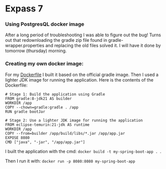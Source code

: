 # Expass 7

### Using PostgresQL docker image

After a long period of troubleshooting I was able to figure out the bug! Turns out that redownloading the gradle zip file found in gradle-wrapper.properties and replacing the old files solved it. I will have it done by tomorrow (thursday) morning.


### Creating my own docker image:

For my [Dockerfile](https://github.com/Kremtastic/DAT250-Expass/blob/main/demo/Dockerfile) I built it based on the official gradle image.
Then I used a lighter JDK image for running the application.
Here is the contents of the Dockerfile:
```
# Stage 1: Build the application using Gradle
FROM gradle:8-jdk21 AS builder
WORKDIR /app
COPY --chown=gradle:gradle . /app
RUN gradle bootJar

# Stage 2: Use a lighter JDK image for running the application
FROM eclipse-temurin:21-jdk AS runtime
WORKDIR /app
COPY --from=builder /app/build/libs/*.jar /app/app.jar
EXPOSE 8080
CMD ["java", "-jar", "/app/app.jar"]
```

I built the application with the cmd: ```docker build -t my-spring-boot-app . ```.

Then I run it with: ``` docker run -p 8080:8080 my-spring-boot-app ```